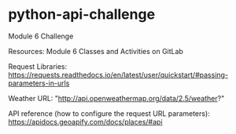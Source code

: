 # python-api-challenge
Module 6 Challenge

Resources:
Module 6 Classes and Activities on GitLab

Request Libraries: https://requests.readthedocs.io/en/latest/user/quickstart/#passing-parameters-in-urls

Weather URL: "http://api.openweathermap.org/data/2.5/weather?"

API reference (how to configure the request URL parameters): https://apidocs.geoapify.com/docs/places/#api
